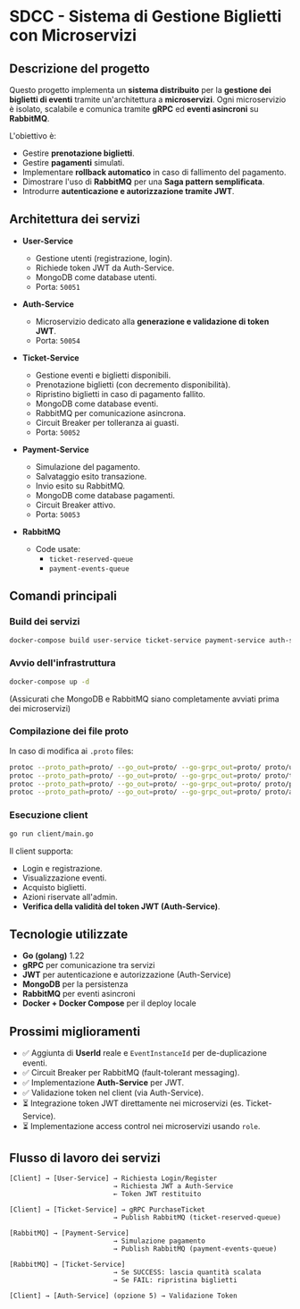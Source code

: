 # SDCC - Sistema di Gestione Biglietti con Microservizi

## Descrizione del progetto

Questo progetto implementa un **sistema distribuito** per la **gestione dei biglietti di eventi** tramite un'architettura a **microservizi**. Ogni microservizio è isolato, scalabile e comunica tramite **gRPC** ed **eventi asincroni** su **RabbitMQ**.

L'obiettivo è:
- Gestire **prenotazione biglietti**.
- Gestire **pagamenti** simulati.
- Implementare **rollback automatico** in caso di fallimento del pagamento.
- Dimostrare l'uso di **RabbitMQ** per una **Saga pattern semplificata**.
- Introdurre **autenticazione e autorizzazione tramite JWT**.

## Architettura dei servizi

- **User-Service**
    - Gestione utenti (registrazione, login).
    - Richiede token JWT da Auth-Service.
    - MongoDB come database utenti.
    - Porta: `50051`

- **Auth-Service**
    - Microservizio dedicato alla **generazione e validazione di token JWT**.
    - Porta: `50054`

- **Ticket-Service**
    - Gestione eventi e biglietti disponibili.
    - Prenotazione biglietti (con decremento disponibilità).
    - Ripristino biglietti in caso di pagamento fallito.
    - MongoDB come database eventi.
    - RabbitMQ per comunicazione asincrona.
    - Circuit Breaker per tolleranza ai guasti.
    - Porta: `50052`

- **Payment-Service**
    - Simulazione del pagamento.
    - Salvataggio esito transazione.
    - Invio esito su RabbitMQ.
    - MongoDB come database pagamenti.
    - Circuit Breaker attivo.
    - Porta: `50053`

- **RabbitMQ**
    - Code usate:
        - `ticket-reserved-queue`
        - `payment-events-queue`

## Comandi principali

### Build dei servizi

```bash
docker-compose build user-service ticket-service payment-service auth-service
```

### Avvio dell'infrastruttura

```bash
docker-compose up -d
```

(Assicurati che MongoDB e RabbitMQ siano completamente avviati prima dei microservizi)

### Compilazione dei file proto

In caso di modifica ai `.proto` files:

```bash
protoc --proto_path=proto/ --go_out=proto/ --go-grpc_out=proto/ proto/user.proto
protoc --proto_path=proto/ --go_out=proto/ --go-grpc_out=proto/ proto/ticket.proto
protoc --proto_path=proto/ --go_out=proto/ --go-grpc_out=proto/ proto/payment.proto
protoc --proto_path=proto/ --go_out=proto/ --go-grpc_out=proto/ proto/auth.proto
```

### Esecuzione client

```bash
go run client/main.go
```

Il client supporta:
- Login e registrazione.
- Visualizzazione eventi.
- Acquisto biglietti.
- Azioni riservate all'admin.
- **Verifica della validità del token JWT (Auth-Service)**.

## Tecnologie utilizzate

- **Go (golang)** 1.22
- **gRPC** per comunicazione tra servizi
- **JWT** per autenticazione e autorizzazione (Auth-Service)
- **MongoDB** per la persistenza
- **RabbitMQ** per eventi asincroni
- **Docker + Docker Compose** per il deploy locale

## Prossimi miglioramenti

- ✅ Aggiunta di **UserId** reale e `EventInstanceId` per de-duplicazione eventi.
- ✅ Circuit Breaker per RabbitMQ (fault-tolerant messaging).
- ✅ Implementazione **Auth-Service** per JWT.
- ✅ Validazione token nel client (via Auth-Service).
- ⏳ Integrazione token JWT direttamente nei microservizi (es. Ticket-Service).
- ⏳ Implementazione access control nei microservizi usando `role`.

## Flusso di lavoro dei servizi

```
[Client] → [User-Service] → Richiesta Login/Register
                          → Richiesta JWT a Auth-Service
                          ← Token JWT restituito

[Client] → [Ticket-Service] → gRPC PurchaseTicket
                          → Publish RabbitMQ (ticket-reserved-queue)

[RabbitMQ] → [Payment-Service]
                          → Simulazione pagamento
                          → Publish RabbitMQ (payment-events-queue)

[RabbitMQ] → [Ticket-Service]
                          → Se SUCCESS: lascia quantità scalata
                          → Se FAIL: ripristina biglietti

[Client] → [Auth-Service] (opzione 5) → Validazione Token
```